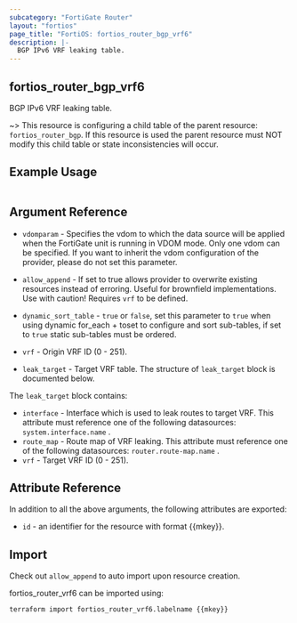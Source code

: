 ```yaml
---
subcategory: "FortiGate Router"
layout: "fortios"
page_title: "FortiOS: fortios_router_bgp_vrf6"
description: |-
  BGP IPv6 VRF leaking table.
---
```


## fortios_router_bgp_vrf6
BGP IPv6 VRF leaking table.

~> This resource is configuring a child table of the parent resource: `fortios_router_bgp`. If this resource is used the parent resource must NOT modify this child table or state inconsistencies will occur.


## Example Usage

```hcl

```

## Argument Reference
* `vdomparam` - Specifies the vdom to which the data source will be applied when the FortiGate unit is running in VDOM mode. Only one vdom can be specified. If you want to inherit the vdom configuration of the provider, please do not set this parameter.
* `allow_append` - If set to true allows provider to overwrite existing resources instead of erroring. Useful for brownfield implementations. Use with caution! Requires `vrf` to be defined.
* `dynamic_sort_table` - `true` or `false`, set this parameter to `true` when using dynamic for_each + toset to configure and sort sub-tables, if set to `true` static sub-tables must be ordered.

* `vrf` - Origin VRF ID (0 - 251).
* `leak_target` - Target VRF table. The structure of `leak_target` block is documented below.

The `leak_target` block contains:

* `interface` - Interface which is used to leak routes to target VRF. This attribute must reference one of the following datasources: `system.interface.name` .
* `route_map` - Route map of VRF leaking. This attribute must reference one of the following datasources: `router.route-map.name` .
* `vrf` - Target VRF ID (0 - 251).

## Attribute Reference

In addition to all the above arguments, the following attributes are exported:
* `id` - an identifier for the resource with format {{mkey}}.

## Import

Check out `allow_append` to auto import upon resource creation.

fortios_router_vrf6 can be imported using:
```sh
terraform import fortios_router_vrf6.labelname {{mkey}}
```
